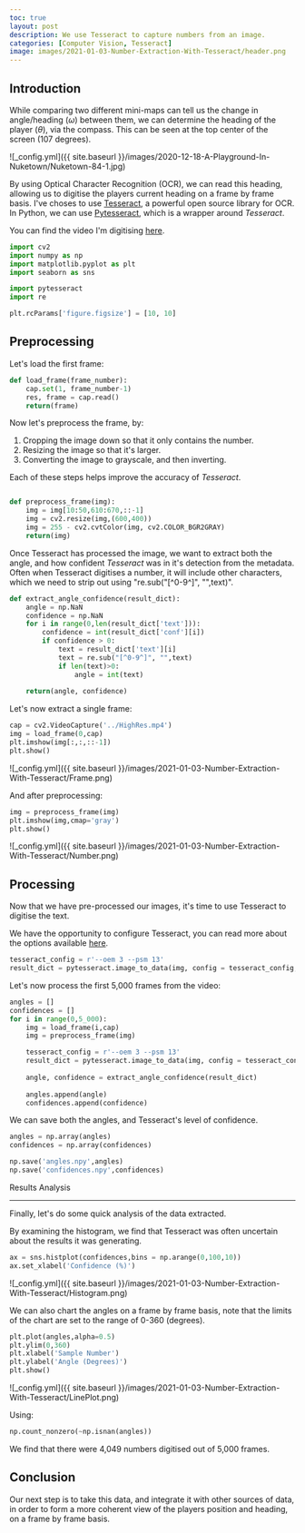 ```yaml
---
toc: true
layout: post
description: We use Tesseract to capture numbers from an image.
categories: [Computer Vision, Tesseract]
image: images/2021-01-03-Number-Extraction-With-Tesseract/header.png
---
```


Introduction
-------------

While comparing two different mini-maps can tell us the change in angle/heading ($\omega$) between them, we can determine the heading of the player ($\theta$), via the compass. This can be seen at the top center of the screen (107 degrees).

![_config.yml]({{ site.baseurl }}/images/2020-12-18-A-Playground-In-Nuketown/Nuketown-84-1.jpg)


By using Optical Character Recognition (OCR), we can read this heading, allowing us to digitise the players current heading on a frame by frame basis. I've choses to use [Tesseract](https://github.com/tesseract-ocr/tesseract), a powerful open source library for OCR. In Python, we can use [Pytesseract](https://pypi.org/project/pytesseract/), which is a wrapper around *Tesseract*. 

You can find the video I'm digitising [here](https://www.youtube.com/watch?v=dozMeWeraFk).


```python
import cv2
import numpy as np
import matplotlib.pyplot as plt
import seaborn as sns

import pytesseract
import re 

plt.rcParams['figure.figsize'] = [10, 10]
```

Preprocessing
-------------
Let's load the first frame:

```python
def load_frame(frame_number):
    cap.set(1, frame_number-1)
    res, frame = cap.read()
    return(frame)
```

Now let's preprocess the frame, by: 

1. Cropping the image down so that it only contains the number.
2. Resizing the image so that it's larger.
3. Converting the image to grayscale, and then inverting.

Each of these steps helps improve the accuracy of *Tesseract*.

```python

def preprocess_frame(img):
    img = img[10:50,610:670,::-1]
    img = cv2.resize(img,(600,400))
    img = 255 - cv2.cvtColor(img, cv2.COLOR_BGR2GRAY)
    return(img)
```

Once Tesseract has processed the image, we want to extract both the angle, and how confident *Tesseract* was in it's detection from the metadata. Often when Tesseract digitises a number, it will include other characters, which we need to strip out using "re.sub("[^0-9^]", "",text)".


```python
def extract_angle_confidence(result_dict):
    angle = np.NaN
    confidence = np.NaN
    for i in range(0,len(result_dict['text'])):
        confidence = int(result_dict['conf'][i])
        if confidence > 0:
            text = result_dict['text'][i]
            text = re.sub("[^0-9^]", "",text)
            if len(text)>0:
                angle = int(text)
                
    return(angle, confidence)            
```

Let's now extract a single frame:

```python
cap = cv2.VideoCapture('../HighRes.mp4')
img = load_frame(0,cap)
plt.imshow(img[:,:,::-1])
plt.show()
```
![_config.yml]({{ site.baseurl }}/images/2021-01-03-Number-Extraction-With-Tesseract/Frame.png)


And after preprocessing:
```python
img = preprocess_frame(img)
plt.imshow(img,cmap='gray')
plt.show()
```

![_config.yml]({{ site.baseurl }}/images/2021-01-03-Number-Extraction-With-Tesseract/Number.png)


Processing
-------------


Now that we have pre-processed our images, it's time to use Tesseract to digitise the text.


We have the opportunity to configure Tesseract, you can read more about the options available [here](https://ai-facets.org/tesseract-ocr-best-practices/).

```python
tesseract_config = r'--oem 3 --psm 13'
result_dict = pytesseract.image_to_data(img, config = tesseract_config, output_type = pytesseract.Output.DICT)
``` 

Let's now process the first 5,000 frames from the video: 


```python
angles = []
confidences = []
for i in range(0,5_000):
    img = load_frame(i,cap)
    img = preprocess_frame(img)

    tesseract_config = r'--oem 3 --psm 13'
    result_dict = pytesseract.image_to_data(img, config = tesseract_config, output_type = pytesseract.Output.DICT)
    
    angle, confidence = extract_angle_confidence(result_dict)
    
    angles.append(angle)
    confidences.append(confidence)
```

We can save both the angles, and Tesseract's level of confidence.

```python
angles = np.array(angles)
confidences = np.array(confidences)

np.save('angles.npy',angles)
np.save('confidences.npy',confidences)
```

Results Analysis

-------------

Finally, let's do some quick analysis of the data extracted.


By examining the histogram, we find that Tesseract was often uncertain about the results it was generating.

```python
ax = sns.histplot(confidences,bins = np.arange(0,100,10))
ax.set_xlabel('Confidence (%)')
```

![_config.yml]({{ site.baseurl }}/images/2021-01-03-Number-Extraction-With-Tesseract/Histogram.png)



We can also chart the angles on a frame by frame basis, note that the limits of the chart are set to the range of 0-360 (degrees).

```python
plt.plot(angles,alpha=0.5)
plt.ylim(0,360)
plt.xlabel('Sample Number')
plt.ylabel('Angle (Degrees)')
plt.show()
```

![_config.yml]({{ site.baseurl }}/images/2021-01-03-Number-Extraction-With-Tesseract/LinePlot.png)



Using:
```python
np.count_nonzero(~np.isnan(angles))
```
We find that there were 4,049 numbers digitised out of 5,000 frames.


Conclusion
-------------
Our next step is to take this data, and integrate it with other sources of data, in order to form a more coherent view of the players position and heading, on a frame by frame basis. 





